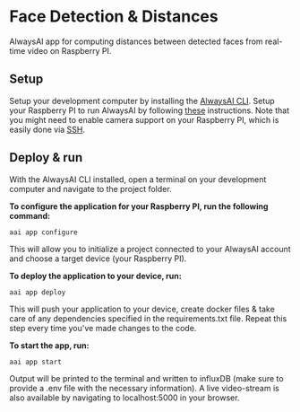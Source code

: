 # Face Detection & Distances
AlwaysAI app for computing distances between detected faces from real-time video on Raspberry PI.

## Setup
Setup your development computer by installing the [AlwaysAI CLI](https://alwaysai.co/docs/get_started/development_computer_setup.html).
Setup your Raspberry PI to run AlwaysAI by following [these](https://alwaysai.co/docs/reference/raspberry_pi_setup.html) instructions.
Note that you might need to enable camera support on your Raspberry PI, which is easily done via [SSH](https://www.raspberrypi.org/documentation/configuration/camera.md).

## Deploy & run
With the AlwaysAI CLI installed, open a terminal on your development computer and navigate to the project folder.

**To configure the application for your Raspberry PI, run the following command:**
```
aai app configure
```
This will allow you to initialize a project connected to your AlwaysAI account and choose a target device (your Raspberry PI).

**To deploy the application to your device, run:**

```
aai app deploy
```
This will push your application to your device, create docker files & take care of any dependencies specified in the requirements.txt file. 
Repeat this step every time you've made changes to the code.

**To start the app, run:**
```
aai app start
```
Output will be printed to the terminal and written to influxDB (make sure to provide a .env file with the necessary information). A live video-stream is also available by navigating to localhost:5000 in your browser.

